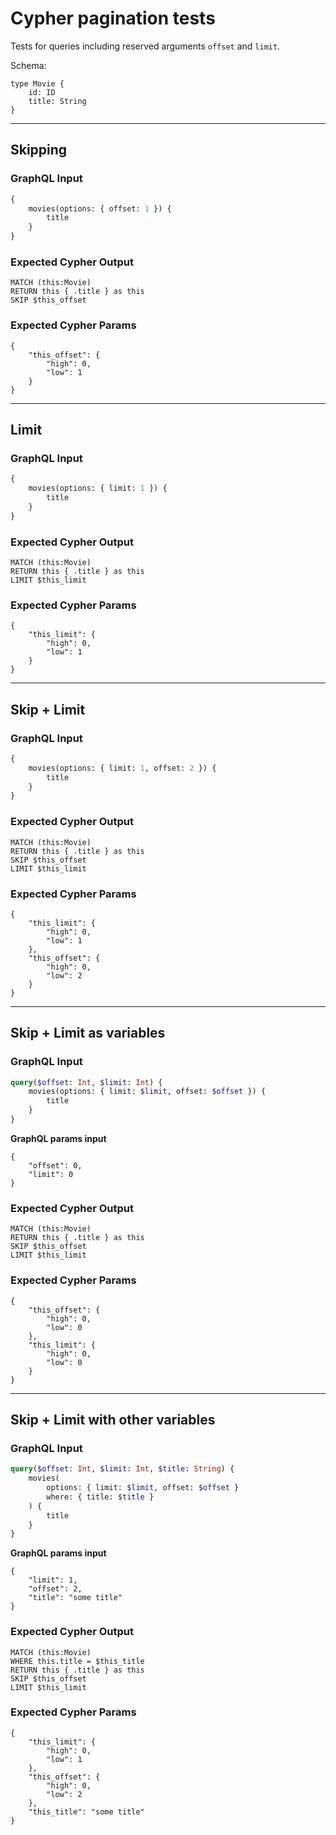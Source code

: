 # Cypher pagination tests

Tests for queries including reserved arguments `offset` and `limit`.

Schema:

```schema
type Movie {
    id: ID
    title: String
}
```

---

## Skipping

### GraphQL Input

```graphql
{
    movies(options: { offset: 1 }) {
        title
    }
}
```

### Expected Cypher Output

```cypher
MATCH (this:Movie)
RETURN this { .title } as this
SKIP $this_offset
```

### Expected Cypher Params

```cypher-params
{
    "this_offset": {
        "high": 0,
        "low": 1
    }
}
```

---

## Limit

### GraphQL Input

```graphql
{
    movies(options: { limit: 1 }) {
        title
    }
}
```

### Expected Cypher Output

```cypher
MATCH (this:Movie)
RETURN this { .title } as this
LIMIT $this_limit
```

### Expected Cypher Params

```cypher-params
{
    "this_limit": {
        "high": 0,
        "low": 1
    }
}
```

---

## Skip + Limit

### GraphQL Input

```graphql
{
    movies(options: { limit: 1, offset: 2 }) {
        title
    }
}
```

### Expected Cypher Output

```cypher
MATCH (this:Movie)
RETURN this { .title } as this
SKIP $this_offset
LIMIT $this_limit
```

### Expected Cypher Params

```cypher-params
{
    "this_limit": {
        "high": 0,
        "low": 1
    },
    "this_offset": {
        "high": 0,
        "low": 2
    }
}
```

---

## Skip + Limit as variables

### GraphQL Input

```graphql
query($offset: Int, $limit: Int) {
    movies(options: { limit: $limit, offset: $offset }) {
        title
    }
}
```

**GraphQL params input**

```graphql-params
{
    "offset": 0,
    "limit": 0
}
```

### Expected Cypher Output

```cypher
MATCH (this:Movie)
RETURN this { .title } as this
SKIP $this_offset
LIMIT $this_limit
```

### Expected Cypher Params

```cypher-params
{
    "this_offset": {
        "high": 0,
        "low": 0
    },
    "this_limit": {
        "high": 0,
        "low": 0
    }
}
```

---

## Skip + Limit with other variables

### GraphQL Input

```graphql
query($offset: Int, $limit: Int, $title: String) {
    movies(
        options: { limit: $limit, offset: $offset }
        where: { title: $title }
    ) {
        title
    }
}
```

**GraphQL params input**

```graphql-params
{
    "limit": 1,
    "offset": 2,
    "title": "some title"
}
```

### Expected Cypher Output

```cypher
MATCH (this:Movie)
WHERE this.title = $this_title
RETURN this { .title } as this
SKIP $this_offset
LIMIT $this_limit
```

### Expected Cypher Params

```cypher-params
{
    "this_limit": {
        "high": 0,
        "low": 1
    },
    "this_offset": {
        "high": 0,
        "low": 2
    },
    "this_title": "some title"
}
```
